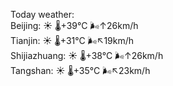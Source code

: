 Today weather:  
Beijing: ☀️   🌡️+39°C 🌬️↑26km/h  
Tianjin: ☀️   🌡️+31°C 🌬️↖19km/h  
Shijiazhuang: ☀️   🌡️+38°C 🌬️↑26km/h  
Tangshan: ☀️   🌡️+35°C 🌬️↖23km/h  
